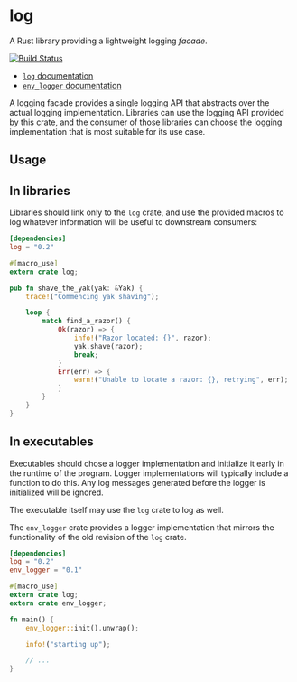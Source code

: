 log
===

A Rust library providing a lightweight logging *facade*.

[![Build Status](https://travis-ci.org/rust-lang/log.svg?branch=master)](https://travis-ci.org/rust-lang/log)

* [`log` documentation](http://doc.rust-lang.org/log)
* [`env_logger` documentation](http://doc.rust-lang.org/log/env_logger)

A logging facade provides a single logging API that abstracts over the actual
logging implementation. Libraries can use the logging API provided by this
crate, and the consumer of those libraries can choose the logging
implementation that is most suitable for its use case.

## Usage

## In libraries

Libraries should link only to the `log` crate, and use the provided macros to
log whatever information will be useful to downstream consumers:

```toml
[dependencies]
log = "0.2"
```

```rust
#[macro_use]
extern crate log;

pub fn shave_the_yak(yak: &Yak) {
    trace!("Commencing yak shaving");

    loop {
        match find_a_razor() {
            Ok(razor) => {
                info!("Razor located: {}", razor);
                yak.shave(razor);
                break;
            }
            Err(err) => {
                warn!("Unable to locate a razor: {}, retrying", err);
            }
        }
    }
}
```

## In executables

Executables should chose a logger implementation and initialize it early in the
runtime of the program. Logger implementations will typically include a
function to do this. Any log messages generated before the logger is
initialized will be ignored.

The executable itself may use the `log` crate to log as well.

The `env_logger` crate provides a logger implementation that mirrors the
functionality of the old revision of the `log` crate.

```toml
[dependencies]
log = "0.2"
env_logger = "0.1"
```

```rust
#[macro_use]
extern crate log;
extern crate env_logger;

fn main() {
    env_logger::init().unwrap();

    info!("starting up");

    // ...
}
```
